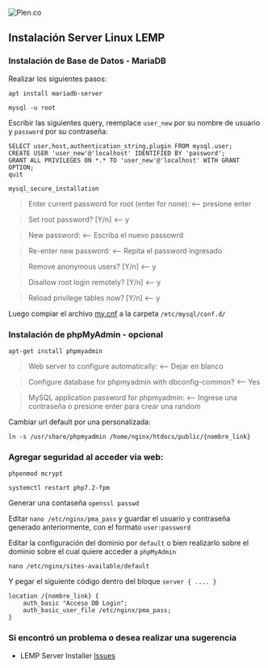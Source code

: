 ![Plen.co](https://plen.co/assets/images/logo.png)

## Instalación Server Linux LEMP

### Instalación de Base de Datos - MariaDB

Realizar los siguientes pasos:

`apt install mariadb-server`

`mysql -u root`

Escribir las siguientes query, reemplace `user_new` por su nombre de usuario y `password` por su contraseña:

```
SELECT user,host,authentication_string,plugin FROM mysql.user;
CREATE USER 'user_new'@'localhost' IDENTIFIED BY 'password';
GRANT ALL PRIVILEGES ON *.* TO 'user_new'@'localhost' WITH GRANT OPTION;
quit
```

`mysql_secure_installation`

>Enter current password for root (enter for none): <-- presione enter

>Set root password? [Y/n] <-- y

>New password: <-- Escriba el nuevo passowrd

>Re-enter new password: <-- Repita el password ingresado

>Remove anonymous users? [Y/n] <-- y

>Disallow root login remotely? [Y/n] <-- y

>Reload privilege tables now? [Y/n] <-- y

Luego compiar el archivo [my.cnf](config/my.cnf) a la carpeta `/etc/mysql/conf.d/`


### Instalación de phpMyAdmin - opcional

`apt-get install phpmyadmin`

>Web server to configure automatically: <-- Dejar en blanco

>Configure database for phpmyadmin with dbconfig-common? <-- Yes

>MySQL application password for phpmyadmin: <-- Ingrese una contraseña o presione enter para crear una random

Cambiar url default por una personalizada:

`ln -s /usr/share/phpmyadmin /home/nginx/htdocs/public/{nombre_link}`

### Agregar seguridad al acceder via web:

`phpenmod mcrypt`

`systemctl restart php7.2-fpm`

Generar una contaseña `openssl passwd`

Editar `nano /etc/nginx/pma_pass` y guardar el usuario y contraseña generado anteriormente, con el formato `user:password`

Editar la configuración del dominio por `default` o bien realizarlo sobre el dominio sobre el cual quiere acceder a `phpMyAdmin`

`nano /etc/nginx/sites-available/default`

Y pegar el siguiente código dentro del bloque `server { .... }`

```
location /{nombre_link} {
	auth_basic "Acceso DB Login";
	auth_basic_user_file /etc/nginx/pma_pass;
}
```

### Si encontró un problema o desea realizar una sugerencia

- LEMP Server Installer [Issues](https://github.com/plencovich/lemp-server-installer/issues)
